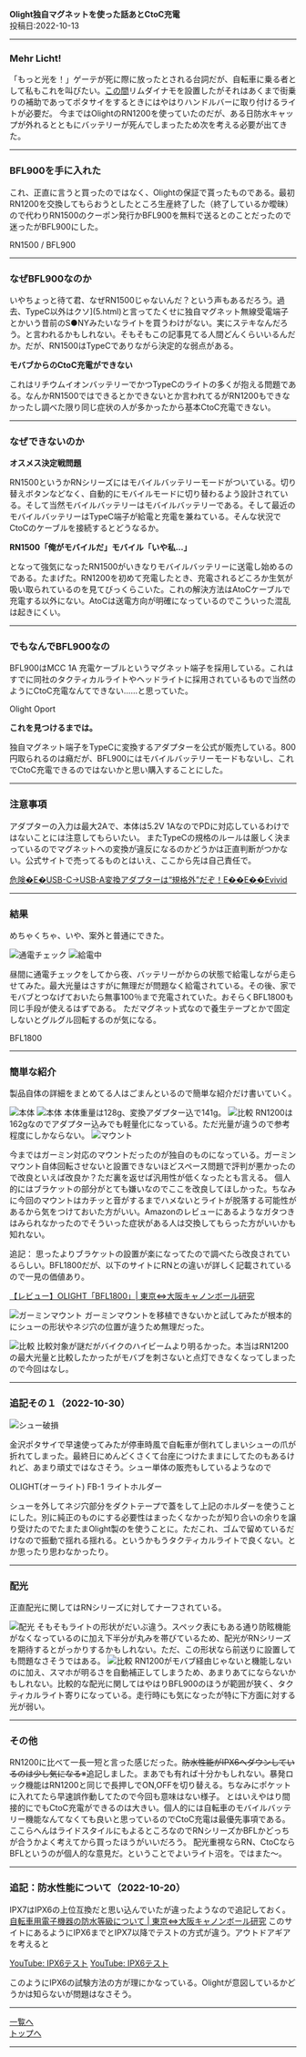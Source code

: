 
**Olight独自マグネットを使った話あとCtoC充電**  
投稿日:2022-10-13

---

### Mehr Licht!

「もっと光を！」ゲーテが死に際に放ったとされる台詞だが、自転車に乗る者として私もこれを叫びたい。[この間](5.html)リムダイナモを設置したがそれはあくまで街乗りの補助であってポタサイをするときにはやはりハンドルバーに取り付けるライトが必要だ。
今まではOlightのRN1200を使っていたのだが、ある日防水キャップが外れるとともにバッテリーが死んでしまったため次を考える必要が出てきた。

---

### BFL900を手に入れた

これ、正直に言うと買ったのではなく、Olightの保証で貰ったものである。最初RN1200を交換してもらおうとしたところ生産終了した（終了しているか曖昧）ので代わりRN1500のクーポン発行かBFL900を無料で送るとのことだったので迷ったがBFL900にした。

RN1500 / BFL900

---

### なぜBFL900なのか

いやちょっと待て君、なぜRN1500じゃないんだ？という声もあるだろう。過去、TypeC以外はクソ](5.html)と言ってたくせに独自マグネット無線受電端子とかいう昔前のS●NYみたいなライトを買うわけがない。実にステキなんだろう。と言われるかもしれない。そもそもこの記事見てる人間どんくらいいるんだか。だが、RN1500はTypeCでありながら決定的な弱点がある。

**モバブからのCtoC充電ができない**

これはリチウムイオンバッテリーでかつTypeCのライトの多くが抱える問題である。なんかRN1500ではできるとかできないとか言われてるがRN1200もできなかったし調べた限り同じ症状の人が多かったから基本CtoC充電できない。

---

### なぜできないのか

**オスメス決定戦問題**

RN1500というかRNシリーズにはモバイルバッテリーモードがついている。切り替えボタンなどなく、自動的にモバイルモードに切り替わるよう設計されている。そして当然モバイルバッテリーはモバイルバッテリーである。そして最近のモバイルバッテリーはTypeC端子が給電と充電を兼ねている。そんな状況でCtoCのケーブルを接続するとどうなるか。

**RN1500「俺がモバイルだ」モバイル「いや私…」**

となって強気になったRN1500がいきなりモバイルバッテリーに送電し始めるのである。たまげた。RN1200を初めて充電したとき、充電されるどころか生気が吸い取られているのを見てびっくらこいた。これの解決方法はAtoCケーブルで充電する以外にない。AtoCは送電方向が明確になっているのでこういった混乱は起きにくい。

---

### でもなんでBFL900なの

BFL900はMCC 1A 充電ケーブルというマグネット端子を採用している。これはすでに同社のタクティカルライトやヘッドライトに採用されているもので当然のようにCtoC充電なんてできない……と思っていた。

Olight Oport

**これを見つけるまでは。**

独自マグネット端子をTypeCに変換するアダプターを公式が販売している。800円取られるのは癪だが、BFL900にはモバイルバッテリーモードもないし、これでCtoC充電できるのではないかと思い購入することにした。

---

### 注意事項

アダプターの入力は最大2Aで、本体は5.2V 1AなのでPDに対応しているわけではないことには注意してもらいたい。
またTypeCの規格のルールは厳しく決まっているのでマグネットへの変換が違反になるのかどうかは正直判断がつかない。公式サイトで売ってるものとはいえ、ここから先は自己責任で。

[危険�E�USB-C→USB-A変換アダプターは“規格外”だぞ！E��E��Evivid](https://8vivid.net/usb-c-to-usb-a/)

---

### 結果

めちゃくちゃ、いや、案外と普通にできた。

<img alt="通電チェック" src="/bike/md/P8/images9/20221011_105217.jpg">
<img alt="給電中" src="/bike/md/P8/images9/20221011_185445.jpg">

昼間に通電チェックをしてから夜、バッテリーがからの状態で給電しながら走らせてみた。最大光量はさすがに無理だが問題なく給電されている。その後、家でモバブとつなげておいたら無事100％まで充電されていた。おそらくBFL1800も同じ手段が使えるはずである。
ただマグネット式なので養生テープとかで固定しないとグルグル回転するのが気になる。

BFL1800

---

### 簡単な紹介

製品自体の詳細をまとめてる人はごまんといるので簡単な紹介だけ書いていく。

![本体](/bike/md/P8/images9/20221011_235031.jpg)
<img alt="本体" src="/bike/md/P8/images9/20221011_235039.jpg">
本体重量は128g、変換アダプター込で141g。
![比較](/bike/md/P8/images9/20221011_235500.jpg)
RN1200は162gなのでアダプター込みでも軽量化になっている。ただ光量が違うので参考程度にしかならない。
![マウント](/bike/md/P8/images9/20221011_105803.jpg)

今まではガーミン対応のマウントだったのが独自のものになっている。ガーミンマウント自体回転させないと設置できないほどスペース問題で評判が悪かったので改良といえば改良か？ただ裏を返せば汎用性が低くなったとも言える。
個人的にはブラケットの部分がとても嫌いなのでここを改良してほしかった。ちなみに今回のマウントはカチッと音がするまでハメないとライトが脱落する可能性があるから気をつけておいた方がいい。Amazonのレビューにあるようなガタつきはみられなかったのでそういった症状がある人は交換してもらった方がいいかも知れない。

追記： 思ったよりブラケットの設置が楽になってたので調べたら改良されているらしい。BFL1800だが、以下のサイトにRNとの違いが詳しく記載されているので一見の価値あり。

[【レビュー】OLIGHT「BFL1800」| 東京⇔大阪キャノンボール研究](https://cannonball24.com/review-olight-bfl1800)

![ガーミンマウント](/bike/md/P8/images9/20221011_110313.jpg)
ガーミンマウントを移植できないかと試してみたが根本的にシューの形状やネジ穴の位置が違うため無理だった。

![比較](/bike/md/P8/images9/20221011_112659.jpg)
比較対象が謎だがバイクのハイビームより明るかった。本当はRN1200の最大光量と比較したかったがモバブを刺さないと点灯できなくなってしまったので今回はなし。

---

### 追記その１（2022-10-30）

![シュー破損](/bike/md/P8/images9/20221025_140349.jpg)

金沢ポタサイで早速使ってみたが停車時風で自転車が倒れてしまいシューの爪が折れてしまった。最終日にめんどくさくて台座につけたままにしてたのもあるけれど、あまり頑丈ではなさそう。シュー単体の販売もしているようなので

OLIGHT(オーライト) FB-1 ライトホルダー

シューを外してネジ穴部分をダクトテープで蓋をして上記のホルダーを使うことにした。別に純正のものにする必要性はまったくなかったが知り合いの余りを譲り受けたのでたまたまOlight製のを使うことに。ただこれ、ゴムで留めているだけなので振動で揺れる揺れる。というかもうタクティカルライトで良くない。とか思ったり思わなかったり。

---

### 配光

正直配光に関してはRNシリーズに対してナーフされている。

<img alt="配光" src="/bike/md/P8/images9/20221012_002403.jpg">
そもそもライトの形状がだいぶ違う。スペック表にもある通り防眩機能がなくなっているのに加え下半分が丸みを帯びているため、配光がRNシリーズを期待するとがっかりするかもしれない。ただ、この形状なら前送りに設置しても問題なさそうではある。

<img alt="比較" src="/bike/md/P8/images9/compare.jpg">
RN1200がモバブ経由じゃないと機能しないのに加え、スマホが明るさを自動補正してしまうため、あまりあてにならないかもしれない。比較的な配光に関してはやはりBFL900のほうが範囲が狭く、タクティカルライト寄りになっている。走行時にも気になったが特に下方面に対する光が弱い。

---

### その他

RN1200に比べて一長一短と言った感じだった。~~防水性能がIPX6へダウンしているのは少し気になる~~※追記しました。まあでも有れば十分かもしれない。暴発ロック機能はRN1200と同じで長押しでON,OFFを切り替える。ちなみにポケットに入れてたら早速誤作動してたので今回も意味はない様子。
とはいえやはり間接的にでもCtoC充電ができるのは大きい。個人的には自転車のモバイルバッテリー機能なんてなくても良いと思っているのでCtoC充電は最優先事項である。ここらへんはライドスタイルにもよるところなのでRNシリーズかBFLかどっちが合うかよく考えてから買ったほうがいいだろう。
配光重視ならRN、CtoCならBFLというのが個人的な意見だ。ということでよいライト沼を。ではまた～。

---

### 追記：防水性能について（2022-10-20）

IPX7はIPX6の上位互換だと思い込んでいたが違ったようなので追記しておく。
[自転車用電子機器の防水等級について | 東京⇔大阪キャノンボール研究](https://cannonball24.com/about-the-waterproof-grade-of-electronic-equipment-for-bicycles/)
このサイトにあるようにIPX6までとIPX7以降でテストの方式が違う。アウトドアギアを考えると

[YouTube: IPX6テスト](https://www.youtube.com/watch?v=QAm8YhFZiaU)
[YouTube: IPX6テスト](https://www.youtube.com/watch?v=2NXsRFVtFOs)

このようにIPX6の試験方法の方が理にかなっている。Olightが意図しているかどうかは知らないが問題はなさそう。

---

[一覧へ](./Link.md)  
[トップへ](/)

---

